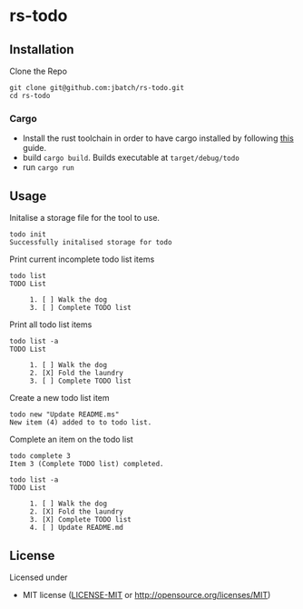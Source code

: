 # rs-todo

## Installation

Clone the Repo 
```
git clone git@github.com:jbatch/rs-todo.git
cd rs-todo
```

### Cargo

* Install the rust toolchain in order to have cargo installed by following
  [this](https://www.rust-lang.org/tools/install) guide.
* build `cargo build`. Builds executable at `target/debug/todo`
* run `cargo run`

## Usage

Initalise a storage file for the tool to use.

```
todo init
Successfully initalised storage for todo
```

Print current incomplete todo list items
```
todo list
TODO List

     1. [ ] Walk the dog 
     3. [ ] Complete TODO list
```

Print all todo list items
```
todo list -a
TODO List

     1. [ ] Walk the dog 
     2. [X] Fold the laundry 
     3. [ ] Complete TODO list
```

Create a new todo list item
```
todo new "Update README.ms"
New item (4) added to to todo list.
```

Complete an item on the todo list
```
todo complete 3
Item 3 (Complete TODO list) completed.

todo list -a
TODO List

     1. [ ] Walk the dog 
     2. [X] Fold the laundry 
     3. [X] Complete TODO list
     4. [ ] Update README.md
```

## License

Licensed under
 * MIT license
   ([LICENSE-MIT](LICENSE-MIT) or http://opensource.org/licenses/MIT)